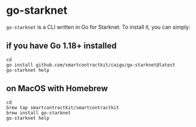 # go-starknet

`go-starknet` is a CLI written in Go for Starknet. To install it, you can
simply:

## if you have Go 1.18+ installed

```shell
cd
go install github.com/smartcontractkit/caigo/go-starknet@latest
go-starknet help
```

## on MacOS with Homebrew

```shell
cd
brew tap smartcontractkit/smartcontractkit
brew install go-starknet
go-starknet help
```

